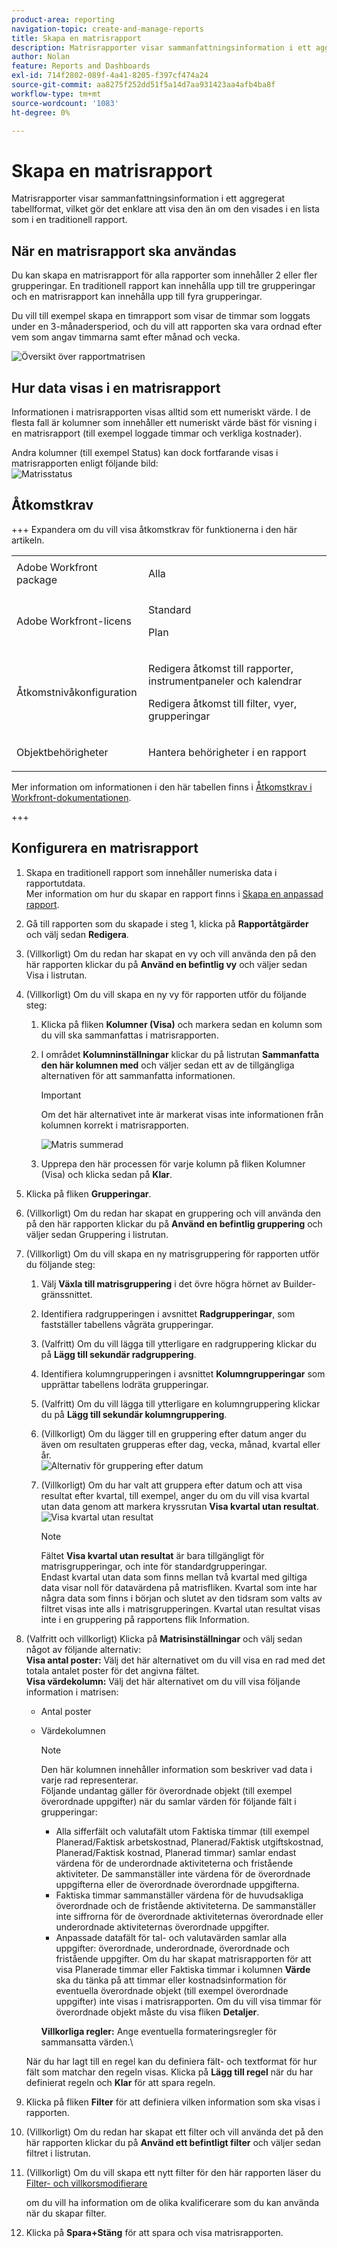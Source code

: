 ```yaml
---
product-area: reporting
navigation-topic: create-and-manage-reports
title: Skapa en matrisrapport
description: Matrisrapporter visar sammanfattningsinformation i ett aggregerat tabellformat, vilket gör det enklare att visa den än om den visades i en lista som i en traditionell rapport.
author: Nolan
feature: Reports and Dashboards
exl-id: 714f2802-089f-4a41-8205-f397cf474a24
source-git-commit: aa8275f252dd51f5a14d7aa931423aa4afb4ba8f
workflow-type: tm+mt
source-wordcount: '1083'
ht-degree: 0%

---
```


# Skapa en matrisrapport

Matrisrapporter visar sammanfattningsinformation i ett aggregerat tabellformat, vilket gör det enklare att visa den än om den visades i en lista som i en traditionell rapport.

## När en matrisrapport ska användas

Du kan skapa en matrisrapport för alla rapporter som innehåller 2 eller fler grupperingar. En traditionell rapport kan innehålla upp till tre grupperingar och en matrisrapport kan innehålla upp till fyra grupperingar.

Du vill till exempel skapa en timrapport som visar de timmar som loggats under en 3-månadersperiod, och du vill att rapporten ska vara ordnad efter vem som angav timmarna samt efter månad och vecka.

![Översikt över rapportmatrisen](assets/report-matrix-overview-350x123.png)

## Hur data visas i en matrisrapport

Informationen i matrisrapporten visas alltid som ett numeriskt värde. I de flesta fall är kolumner som innehåller ett numeriskt värde bäst för visning i en matrisrapport (till exempel loggade timmar och verkliga kostnader).

Andra kolumner (till exempel Status) kan dock fortfarande visas i matrisrapporten enligt följande bild:\
![Matrisstatus](assets/report-matrix-status-350x73.png)

## Åtkomstkrav

+++ Expandera om du vill visa åtkomstkrav för funktionerna i den här artikeln. 

<table style="table-layout:auto"> 
 <col> 
 <col> 
 <tbody> 
  <tr> 
   <td role="rowheader">Adobe Workfront package</td> 
   <td> <p>Alla</p> </td> 
  </tr> 
  <tr> 
   <td role="rowheader">Adobe Workfront-licens</td> 
   <td> 
      <p>Standard</p>
      <p>Plan</p>
   </td>
  </tr> 
  <tr> 
   <td role="rowheader">Åtkomstnivåkonfiguration</td> 
   <td> <p>Redigera åtkomst till rapporter, instrumentpaneler och kalendrar</p> <p>Redigera åtkomst till filter, vyer, grupperingar</p> </td> 
  </tr> 
  <tr> 
   <td role="rowheader">Objektbehörigheter</td> 
 <td> <p>Hantera behörigheter i en rapport</p></td>  
  </tr> 
 </tbody> 
</table>

Mer information om informationen i den här tabellen finns i [Åtkomstkrav i Workfront-dokumentationen](/help/quicksilver/administration-and-setup/add-users/access-levels-and-object-permissions/access-level-requirements-in-documentation.md).

+++

## Konfigurera en matrisrapport

1. Skapa en traditionell rapport som innehåller numeriska data i rapportutdata.\
   Mer information om hur du skapar en rapport finns i [Skapa en anpassad rapport](../../../reports-and-dashboards/reports/creating-and-managing-reports/create-custom-report.md).

1. Gå till rapporten som du skapade i steg 1, klicka på **Rapportåtgärder** och välj sedan **Redigera**.

1. (Villkorligt) Om du redan har skapat en vy och vill använda den på den här rapporten klickar du på **Använd en befintlig vy** och väljer sedan Visa i listrutan.
1. (Villkorligt) Om du vill skapa en ny vy för rapporten utför du följande steg:

   1. Klicka på fliken **Kolumner (Visa)** och markera sedan en kolumn som du vill ska sammanfattas i matrisrapporten.
   1. I området **Kolumninställningar** klickar du på listrutan **Sammanfatta den här kolumnen med** och väljer sedan ett av de tillgängliga alternativen för att sammanfatta informationen.

      >[!IMPORTANT]
      >
      >Om det här alternativet inte är markerat visas inte informationen från kolumnen korrekt i matrisrapporten.

      ![Matris summerad](assets/qs-report-matrix-summarized-350x392.png)

   1. Upprepa den här processen för varje kolumn på fliken Kolumner (Visa) och klicka sedan på **Klar**.

1. Klicka på fliken **Grupperingar**.
1. (Villkorligt) Om du redan har skapat en gruppering och vill använda den på den här rapporten klickar du på **Använd en befintlig gruppering** och väljer sedan Gruppering i listrutan.
1. (Villkorligt) Om du vill skapa en ny matrisgruppering för rapporten utför du följande steg:

   1. Välj **Växla till matrisgruppering** i det övre högra hörnet av Builder-gränssnittet.
   1. Identifiera radgrupperingen i avsnittet **Radgrupperingar**, som fastställer tabellens vågräta grupperingar.
   1. (Valfritt) Om du vill lägga till ytterligare en radgruppering klickar du på **Lägg till sekundär radgruppering**.
   1. Identifiera kolumngrupperingen i avsnittet **Kolumngrupperingar** som upprättar tabellens lodräta grupperingar.
   1. (Valfritt) Om du vill lägga till ytterligare en kolumngruppering klickar du på **Lägg till sekundär kolumngruppering**.
   1. (Villkorligt) Om du lägger till en gruppering efter datum anger du även om resultaten grupperas efter dag, vecka, månad, kvartal eller år.\
      ![Alternativ för gruppering efter datum](assets/qs-grouping-by-date-options-for-matrix-report-350x450.png)

   1. (Villkorligt) Om du har valt att gruppera efter datum och att visa resultat efter kvartal, till exempel, anger du om du vill visa kvartal utan data genom att markera kryssrutan **Visa kvartal utan resultat**.\
      ![Visa kvartal utan resultat](assets/qs-show-quarters-with-no-results-on-matrix-report-350x175.png)

      >[!NOTE]
      >
      >Fältet **Visa kvartal utan resultat** är bara tillgängligt för matrisgrupperingar, och inte för standardgrupperingar.\
      >Endast kvartal utan data som finns mellan två kvartal med giltiga data visar noll för datavärdena på matrisfliken. Kvartal som inte har några data som finns i början och slutet av den tidsram som valts av filtret visas inte alls i matrisgrupperingen. Kvartal utan resultat visas inte i en gruppering på rapportens flik Information.

1. (Valfritt och villkorligt) Klicka på **Matrisinställningar** och välj sedan något av följande alternativ:\
   **Visa antal poster:** Välj det här alternativet om du vill visa en rad med det totala antalet poster för det angivna fältet.\
   **Visa värdekolumn:** Välj det här alternativet om du vill visa följande information i matrisen:

   * Antal poster
   * Värdekolumnen

     >[!NOTE]
     >
     >Den här kolumnen innehåller information som beskriver vad data i varje rad representerar.\
     >Följande undantag gäller för överordnade objekt (till exempel överordnade uppgifter) när du samlar värden för följande fält i grupperingar:
     >
     >   
     >   
     >   * Alla sifferfält och valutafält utom Faktiska timmar (till exempel Planerad/Faktisk arbetskostnad, Planerad/Faktisk utgiftskostnad, Planerad/Faktisk kostnad, Planerad timmar) samlar endast värdena för de underordnade aktiviteterna och fristående aktiviteter. De sammanställer inte värdena för de överordnade uppgifterna eller de överordnade överordnade uppgifterna.
     >   * Faktiska timmar sammanställer värdena för de huvudsakliga överordnade och de fristående aktiviteterna. De sammanställer inte siffrorna för de överordnade aktiviteternas överordnade eller underordnade aktiviteternas överordnade uppgifter.
     >   * Anpassade datafält för tal- och valutavärden samlar alla uppgifter: överordnade, underordnade, överordnade och fristående uppgifter. Om du har skapat matrisrapporten för att visa Planerade timmar eller Faktiska timmar i kolumnen **Värde** ska du tänka på att timmar eller kostnadsinformation för eventuella överordnade objekt (till exempel överordnade uppgifter) inte visas i matrisrapporten. Om du vill visa timmar för överordnade objekt måste du visa fliken **Detaljer**.
     >   
     >   
     >**Villkorliga regler:** Ange eventuella formateringsregler för sammansatta värden.\

   När du har lagt till en regel kan du definiera fält- och textformat för hur fält som matchar den regeln visas. Klicka på **Lägg till regel** när du har definierat regeln och **Klar** för att spara regeln.

1. Klicka på fliken **Filter** för att definiera vilken information som ska visas i rapporten.
1. (Villkorligt) Om du redan har skapat ett filter och vill använda det på den här rapporten klickar du på **Använd ett befintligt filter** och väljer sedan filtret i listrutan.
1. (Villkorligt) Om du vill skapa ett nytt filter för den här rapporten läser du [Filter- och villkorsmodifierare](../../../reports-and-dashboards/reports/reporting-elements/filter-condition-modifiers.md)

   <!--
   <MadCap:conditionalText data-mc-conditions="QuicksilverOrClassic.Draft mode">
   and
   <a href="../../../reports-and-dashboards/reports/reporting-elements/advanced-filter-condition-qualifiers.md" class="MCXref xref">Advanced Filter and condition qualifiers </a>
   </MadCap:conditionalText>
   -->

   om du vill ha information om de olika kvalificerare som du kan använda när du skapar filter.

1. Klicka på **Spara+Stäng** för att spara och visa matrisrapporten.
